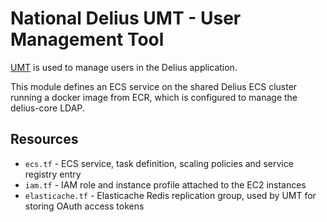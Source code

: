 # National Delius UMT - User Management Tool

[UMT](https://github.com/ministryofjustice/ndelius-um) is used to manage users in the Delius application.

This module defines an ECS service on the shared Delius ECS cluster running a docker image from ECR, which is configured to manage the delius-core LDAP.

## Resources
* `ecs.tf` - ECS service, task definition, scaling policies and service registry entry
* `iam.tf` - IAM role and instance profile attached to the EC2 instances
* `elasticache.tf` - Elasticache Redis replication group, used by UMT for storing OAuth access tokens